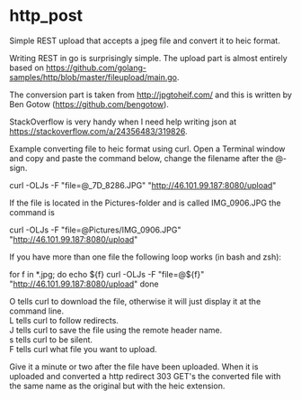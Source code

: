 # http_post
Simple REST upload that accepts a jpeg file and convert it to heic format.

Writing REST in go is surprisingly simple. The upload part is almost entirely based
on https://github.com/golang-samples/http/blob/master/fileupload/main.go.

The conversion part is taken from
http://jpgtoheif.com/ and this is written by Ben Gotow (https://github.com/bengotow).

StackOverflow is very handy when I need help writing json at https://stackoverflow.com/a/24356483/319826.

Example converting file to heic format using curl. Open a Terminal window and copy and paste the command
below, change the filename after the @-sign.

curl -OLJs -F "file=@_7D_8286.JPG" "http://46.101.99.187:8080/upload"

If the file is located in the Pictures-folder and is called IMG_0906.JPG the command is

curl -OLJs -F "file=@Pictures/IMG_0906.JPG" "http://46.101.99.187:8080/upload"

If you have more than one file the following loop works (in bash and zsh):

for f in *.jpg; do
  echo ${f}
  curl -OLJs -F "file=@${f}" "http://46.101.99.187:8080/upload"
done

O tells curl to download the file, otherwise it will just display it at the command line.<br>
L tells curl to follow redirects.<br>
J tells curl to save the file using the remote header name.<br>
s tells curl to be silent.<br>
F tells curl what file you want to upload.

Give it a minute or two after the file have been uploaded. When it is uploaded and converted a http redirect 303
GET's the converted file with the same name as the original but with the heic extension.
